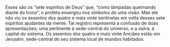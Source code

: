 ﻿Esses são os “sete espíritos de Deus” que, “como lâmpadas queimando diante do trono”, o profeta enxergou nos símbolos de uma visão. Mas ele não viu os assentos dos quatro e mais vinte sentinelas em volta desses sete espíritos ajudantes da mente. Tal registro representa a confusão de duas apresentações; uma pertinente à sede-central do universo, e a outra, à capital do sistema. Os assentos dos quatro e mais vinte Anciães estão em Jerusém, sede-central do seu sistema local de mundos habitados.